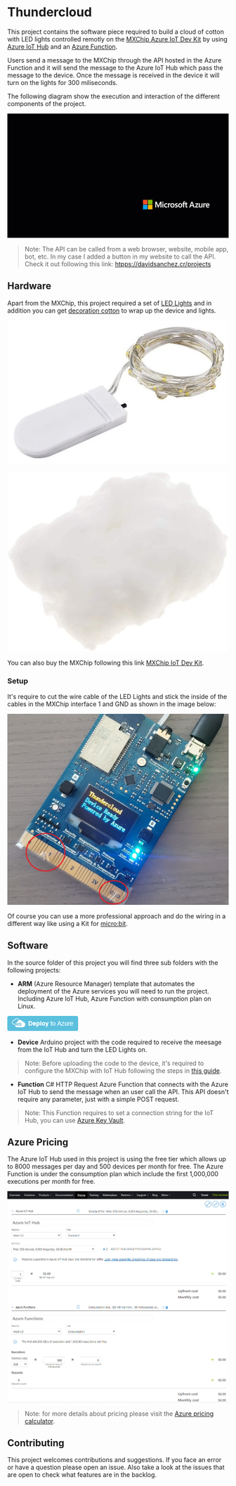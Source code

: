 # Thundercloud

This project contains the software piece required to build a cloud of cotton with LED lights controlled remotly on the [MXChip Azure IoT Dev Kit](https://microsoft.github.io/azure-iot-developer-kit/v1/) by using [Azure IoT Hub](https://azure.microsoft.com/services/iot-hub) and an [Azure Function](https://azure.microsoft.com/en-us/services/functions).

Users send a message to the MXChip through the API hosted in the Azure Function and it will send the message to the Azure IoT Hub which pass the message to the device. Once the message is received in the device it will turn on the lights for 300 miliseconds.

The following diagram show the execution and interaction of the different components of the project.

![Diagram](Images/Diagram.gif)

> Note: The API can be called from a web browser, website, mobile app, bot, etc. In my case I added a button in my website to call the API. Check it out following this link: [htpps://davidsanchez.cr/projects](htpps://davidsanchez.cr/projects) 

## Hardware

Apart from the MXChip, this project required a set of [LED Lights](https://amzn.to/2MPPp9Q) and in addition you can get [decoration cotton](https://amzn.to/3dXrSzL) to wrap up the device and lights.

[![LED Lights](Images/LEDLights.jpg)](https://amzn.to/2MPPp9Q)    

[![Decorative Cotton](Images/DecorativeCotton.jpg)](https://amzn.to/3dXrSzL)

You can also buy the MXChip following this link [MXChip IoT Dev Kit](https://amzn.to/3cYpRSg).

### Setup

It's require to cut the wire cable of the LED Lights and stick the inside of the cables in the MXChip interface 1 and GND as shown in the image below:

 [![Wiring](Images/Wiring.jpg)](https://amzn.to/3cYpRSg)

Of course you can use a more professional approach and do the wiring in a different way like using a Kit for [micro:bit](https://amzn.to/2XX0g8b).

## Software

In the source folder of this project you will find three sub folders with the following projects:

- **ARM** (Azure Resource Manager) template that automates the deployment of the Azure services you will need to run the project. Including Azure IoT Hub, Azure Function with consumption plan on Linux. 

[![Deploy to Azure](Images/Deploy.jpg)](https://portal.azure.com/#create/Microsoft.Template/uri/https%3A%2F%2Fraw.githubusercontent.com%2Fdasanagu%2FThundercloud%2Fmain%2FSource%2FARM%2Fazuredeploy.json)

- **Device** Arduino project with the code required to receive the meesage from the IoT Hub and turn the LED Lights on. 
 
> Note: Before uploading the code to the device, it's required to configure the MXChip with IoT Hub following the steps in [this guide](https://docs.microsoft.com/en-us/azure/iot-hub/iot-hub-arduino-iot-devkit-az3166-get-started).

- **Function** C# HTTP Request Azure Function that connects with the Azure IoT Hub to send the message when an user call the API. This API doesn't require any parameter, just with a simple POST request. 

> Note: This Function requires to set a connection string for the IoT Hub, you can use [Azure Key Vault](https://azure.microsoft.com/services/key-vault).

## Azure Pricing

The Azure IoT Hub used in this project is using the free tier which allows up to 8000 messages per day and 500 devices per month for free. The Azure Function is under the consumption plan which include the first 1,000,000 executions per month for free.

[![Azure Pricing](Images/AzurePricing.jpg)](https://azure.microsoft.com/pricing/calculator)

> Note: for more details about pricing please visit the [Azure pricing calculator](https://azure.microsoft.com/pricing/calculator).

## Contributing

This project welcomes contributions and suggestions. If you face an error or have a question please open an issue. Also take a look at the issues that are open to check what features are in the backlog.

